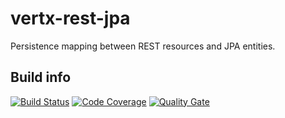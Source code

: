 # vertx-rest-jpa
Persistence mapping between REST resources and JPA entities.

## Build info
[![Build Status](https://travis-ci.org/dslash/vertx-rest-jpa.svg?branch=master)](https://travis-ci.org/dslash/vertx-rest-jpa)
[![Code Coverage](https://sonarcloud.io/api/badges/measure?key=com.github.dslash:vertx-rest-jpa&metric=coverage#.svg)](https://sonarcloud.io/dashboard/index/com.github.dslash:vertx-rest-jpa)
[![Quality Gate](https://sonarcloud.io/api/badges/gate?key=com.github.dslash:vertx-rest-jpa#.svg)](https://sonarcloud.io/dashboard/index/com.github.dslash:vertx-rest-jpa)